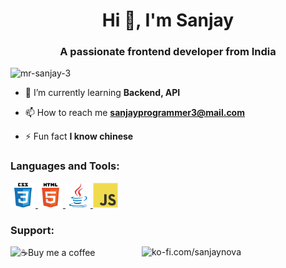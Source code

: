 <h1 align="center">Hi 👋, I'm Sanjay</h1>


<h3 align="center">A passionate frontend developer from India</h3>

<p align="left"> <img src="https://komarev.com/ghpvc/?username=mr-sanjay-3&label=Profile%20views&color=0e75b6&style=flat" alt="mr-sanjay-3" /> </p>

- 🌱 I’m currently learning **Backend, API**

- 📫 How to reach me **sanjayprogrammer3@mail.com**

- ⚡ Fun fact **I know chinese**

<p align="left">
</p>

<h3 align="left">Languages and Tools:</h3>
<p align="left"> <a href="https://www.w3schools.com/css/" target="_blank" rel="noreferrer"> <img src="https://raw.githubusercontent.com/devicons/devicon/master/icons/css3/css3-original-wordmark.svg" alt="css3" width="40" height="40"/> </a> <a href="https://www.w3.org/html/" target="_blank" rel="noreferrer"> <img src="https://raw.githubusercontent.com/devicons/devicon/master/icons/html5/html5-original-wordmark.svg" alt="html5" width="40" height="40"/> </a> <a href="https://www.java.com" target="_blank" rel="noreferrer"> <img src="https://raw.githubusercontent.com/devicons/devicon/master/icons/java/java-original.svg" alt="java" width="40" height="40"/> </a> <a href="https://developer.mozilla.org/en-US/docs/Web/JavaScript" target="_blank" rel="noreferrer"> <img src="https://raw.githubusercontent.com/devicons/devicon/master/icons/javascript/javascript-original.svg" alt="javascript" width="40" height="40"/> </a> </p>

<h3 align="left">Support:</h3>
<p><a href="https://www.buymeacoffee.com/☕Buy me a coffee "> <img align="left" src="https://cdn.buymeacoffee.com/buttons/v2/default-yellow.png" height="50" width="210" alt="☕Buy me a coffee " /></a><a href="https://ko-fi.com/ko-fi.com/sanjaynova"> <img align="left" src="https://cdn.ko-fi.com/cdn/kofi3.png?v=3" height="50" width="210" alt="ko-fi.com/sanjaynova" /></a></p><br><br>
